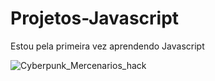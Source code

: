 # Projetos-Javascript
Estou pela primeira vez aprendendo Javascript



![Cyberpunk_Mercenarios_hack](https://user-images.githubusercontent.com/110703243/194955409-06a40bdf-6622-4954-9ef9-ac2f45e380d1.jpg)


